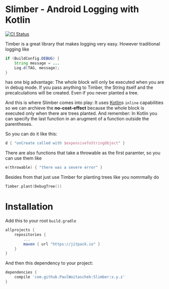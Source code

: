 # Slimber - Android Logging with Kotlin  
[![CI Status](https://circleci.com/gh/PaulWoitaschek/Slimber.svg?&style=shield&circle-token=1f53aecb74520d158b6586d177647e6400981dc1)](https://circleci.com/gh/PaulWoitaschek/Slimber)

Timber is a great library that makes logging very easy. However traditional logging like
```java
if (BuildConfig.DEBUG) {
    String message = ...
    Log.d(TAG, message);
}
```
has one big advantage: The whole block will only be executed when you are in debug mode. If you pass anything to Timber, the String itself and the precalculations will be created. Even if you never planted a tree.

And this is where Slimber comes into play: It uses [Kotlin](https://kotlinlang.org/)s `inline` capabilities so we can archieve the **no-cost-effect** because the whole block is executed only when there are trees planted. And remember: In Kotlin you can specify the last function in an arugment of a function outside the parentheses.

 So you can do it like this:
```kotlin
d { "onCreate called with $expensiveToStringObject" }
```
There are also functions that take a throwable as the first paramter, so you can use them like
```kotlin
e(throwable) { "there was a severe error" }
```

Besides from that just use Timber for planting trees like you nomrmally do
```kotlin
Timber.plant(DebugTree())
```

# Installation
Add this to your root `build.gradle`
```gradle
allprojects {
    repositories {
        ...
        maven { url "https://jitpack.io" }
    }
}
```
And then this dependency to your project:
```gradle
dependencies {
    compile 'com.github.PaulWoitaschek:Slimber:x.y.z'
}
```
